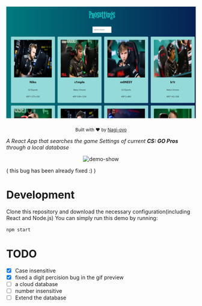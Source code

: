 ![](./public/img/demo1.png)
<p align="center">
  <sub>
    Built with ❤︎ by
    <a href="https://github.com/Nagi-ovo">Nagi-ovo</a>
  </sub>
</p>



*A React App that searches the game Settings of current **CS: GO Pros** through a local database*

<p align="center">
  <img alt="demo-show" src="public/img/demo2.gif">
</p>
( this bug has been already fixed :) )

# Development

Clone this repository and  download the necessary configuration(including React and Node.js) 
You can simply run this demo by running:

```sh
npm start
```

# TODO
- [x] Case insensitive
- [x] fixed a digit percision bug in the gif preview
- [ ] a cloud database
- [ ] number insensitive
- [ ] Extend the database
